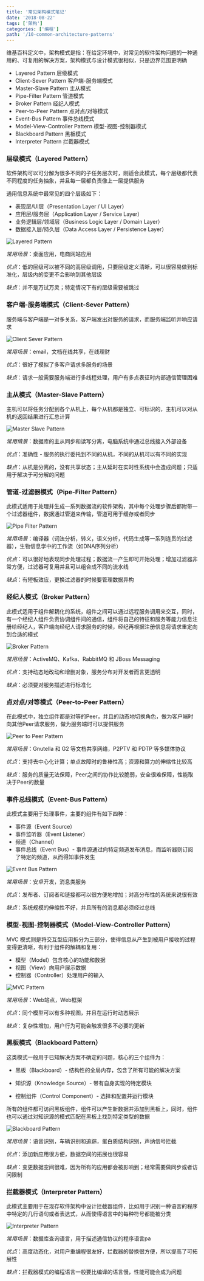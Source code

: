 ```yaml
---
title: '常见架构模式笔记'
date: '2018-08-22'
tags: ['架构']
categories: ['编程']
path: '/10-common-architecture-patterns'
---
```


维基百科定义中，架构模式是指：在给定环境中，对常见的软件架构问题的一种通用的、可复用的解决方案，架构模式与设计模式很相似，只是边界范围更明确

- Layered Pattern 层级模式
- Client-Sever Pattern 客户端-服务端模式
- Master-Slave Pattern 主从模式
- Pipe-Filter Pattern 管道模式
- Broker Pattern 经纪人模式
- Peer-to-Peer Pattern 点对点/对等模式
- Event-Bus Pattern 事件总线模式
- Model-View-Controller Pattern 模型-视图-控制器模式
- Blackboard Pattern 黑板模式
- Interpreter Pattern 拦截器模式

### 层级模式（Layered Pattern）

软件架构可以可分解为很多不同的子任务层次时，刚适合此模式，每个层级都代表不同程度的任务抽象，并且每一层都负责像上一层提供服务

通用信息系统中最常见的四个层级如下：

- 表现层/UI层（Presentation Layer / UI Layer）
- 应用层/服务层（Application Layer / Service Layer）
- 业务逻辑层/领域层（Business Logic Layer / Domain Layer）
- 数据接入层/持久层（Data Access Layer / Persistence Layer）

![Layered Pattern](./images/arch-pattern-1.png)

*常用场景*：桌面应用，电商网站应用

*优点*：低的层级可以被不同的高层级调用，只要层级定义清晰，可以很容易做到标准化，层级内的变更不会影响到其他层级

*缺点*：并不是万试万灵；特定情况下有的层级需要被跳过

### 客户端-服务端模式（Client-Sever Pattern）

服务端与客户端是一对多关系，客户端发出对服务的请求，而服务端监听并响应请求

![Client Sever Pattern](./images/arch-pattern-2.png)

*常用场景*：email，文档在线共享，在线理财

*优点*：很好了模拟了多客户请求多服务的场景

*缺点*：请求一般需要服务端进行多线程处理，用户有多点表征时内部通信管理困难

### 主从模式（Master-Slave Pattern）

主机可以将任务分配到各个从机上，每个从机都是独立、可标识的，主机可以对从机的返回结果进行汇总计算

![Master Slave Pattern](./images/arch-pattern-3.png)

*常用情景*：数据库的主从同步和读写分离，电脑系统中通过总线接入外部设备

*优点*：准确性 - 服务的执行委托到不同的从机，不同的从机可以有不同的实现

*缺点*：从机是分离的，没有共享状态；主从延时在实时性系统中会造成问题；只适用于解决于可分解的问题

### 管道-过滤器模式（Pipe-Filter Pattern）

此模式适用于处理并生成一系列数据流的软件架构，其中每个处理步骤后都附带一个过滤器组件，数据通过管道来传输，管道可用于缓存或者同步

![Pipe Filter Pattern](./images/arch-pattern-4.png)

*常用场景*：编译器（词法分析，转义，语义分析，代码生成等一系列连贯的过滤器），生物信息学中的工作流（如DNA序列分析）

*优点*：可以很好地表现同步处理过程；数据流一产生即可开始处理；增加过滤器非常方便，过滤器可复用并且可以组合成不同的流水线

*缺点*：有短板效应，更换过滤器的时候要管理数据异构


### 经纪人模式（Broker Pattern）
此模式适用于组件解耦化的系统，组件之间可以通过远程服务调用来交互，同时，有一个经纪人组件负责协调组件间的通信，组件将自己的特征和服务等能力信息注册给经纪人，客户端向经纪人请求服务的时候，经纪再根据注册信息将请求重定向到合适的模式

![Broker Pattern](./images/arch-pattern-5.png)

*常用场景*：ActiveMQ、Kafka、RabbitMQ 和 JBoss Messaging

*优点*：支持动态地改动和增删对象，服务分布对开发者而言更透明

*缺点*：必须要对服务描述进行标准化

### 点对点/对等模式（Peer-to-Peer Pattern）
在此模式中，独立组件都是对等的Peer，并且的动态地切换角色，做为客户端时向其他Peer请求服务，做为服务端时可以提供服务

![Peer to Peer Pattern](./images/arch-pattern-6.png)

*常用场景*：Gnutella 和 G2 等文档共享网络，P2PTV 和 PDTP 等多媒体协议

*优点*：支持去中心化计算；单点故障时的鲁棒性高；资源和算力的伸缩性比较高

*缺点*：服务的质量无法保障，Peer之间的协作比较脆弱，安全很难保障，性能取决于Peer的数量

### 事件总线模式（Event-Bus Pattern）
此模式主要用于处理事件，主要的组件有如下四种：

- 事件源（Event Source）
- 事件监听器（Event Listener）
- 频道（Channel）
- 事件总线（Event Bus）- 事件源通过向特定频道发布消息，而监听器则订阅了特定的频道，从而得知事件发生

![Event Bus Pattern](./images/arch-pattern-7.png)

*常用场景*：安卓开发，消息类服务

*优点*：发布者、订阅者和链接都可以很方便地增加；对高分布性的系统来说很有效

*缺点*：系统规模的伸缩性不好，并且所有的消息都必须经过总线


### 模型-视图-控制器模式（Model-View-Controller Pattern）
MVC 模式则是将交互型应用拆分为三部分，使得信息从产生到被用户接收的过程变得更清晰，有利于组件的解耦和复用：

- 模型（Model）包含核心的功能和数据
- 视图（View）向用户展示数据
- 控制器（Controller）处理用户的输入

![MVC Pattern](./images/arch-pattern-8.png)

*常用场景*：Web站点，Web框架

*优点*：同个模型可以有多种视图，并且在运行时动态展示

*缺点*：复杂性增加，用户行为可能会触发很多不必要的更新

### 黑板模式（Blackboard Pattern）
这类模式一般用于已知解决方案不确定的问题，核心的三个组件为：

- 黑板（Blackboard）- 结构性的全局内存，包含了所有可能的解决方案

- 知识源（Knowledge Source）- 带有自身实现的特定模块

- 控制组件（Control Component）- 选择和配置并运行模块

所有的组件都可访问黑板组件，组件可以产生新数据并添加到黑板上，同时，组件也可以通过对知识源的模式匹配在黑板上找到特定类型的数据

![Blackboard Pattern](./images/arch-pattern-9.png)

*常用场景*：语音识别，车辆识别和追踪，蛋白质结构识别，声纳信号拦截

*优点*：添加新应用很方便，数据空间的拓展也很容易

*缺点*：变更数据空间很难，因为所有的应用都会被影响到；经常需要做同步或者访问限制


### 拦截器模式（Interpreter Pattern）
此模式主要用于在现存软件架构中设计拦截器组件，比如用于识别一种语言的程序中特定的几行语句或者表达式，从而使得语言中的每种符号都能被分类

![Interpreter Pattern](./images/arch-pattern-10.png)

*常用场景*：数据库查询语言，用于描述通信协议的程序语言pa

*优点*：高度动态化，对用户重编程很友好，拦截器的替换很方便，所以提高了可拓展性

*缺点*：拦截器模式的编程语言一般要比编译的语言慢，性能可能会成为问题